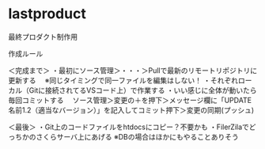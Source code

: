 # lastproduct
最終プロダクト制作用

作成ルール

＜完成まで＞
・最初にソース管理＞・・・＞Pullで最新のリモートリポジトリに更新する
　※同じタイミングで同一ファイルを編集はしない！
・それぞれローカル（Gitに接続されてるVSコード上）で作業する
・いい感じに全体が動いたら毎回コミットする
　ソース管理＞変更の＋を押下＞メッセージ欄に「UPDATE名前1.2（適当なバージョン）」を記入してコミット押下＞変更の同期(プッシュ)


＜最後＞
・Git上のコードファイルをhtdocsにコピー？不要かも
・FilerZilaでどっちかのさくらサーバ上にあげる
※DBの場合はほかにもやることありそう

